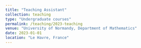```yaml
---
title: "Teaching Assistant"
collection: teaching
type: "Undergraduate courses"
permalink: /teaching/2023-teaching
venue: "University of Normandy, Department of Mathematics"
date: 2023-01-01
location: "Le Havre, France"
---
```

